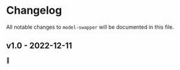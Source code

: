# Changelog

All notable changes to `model-swapper` will be documented in this file.

## v1.0 - 2022-12-11

🙌
